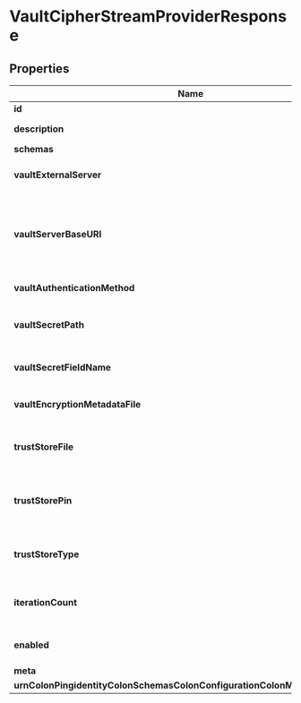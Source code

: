 

# VaultCipherStreamProviderResponse


## Properties

| Name | Type | Description | Notes |
|------------ | ------------- | ------------- | -------------|
|**id** | **String** | Name of the Cipher Stream Provider |  |
|**description** | **String** | A description for this Cipher Stream Provider |  [optional] |
|**schemas** | **List&lt;EnumvaultCipherStreamProviderSchemaUrn&gt;** |  |  |
|**vaultExternalServer** | **String** | An external server definition with information needed to connect and authenticate to the Vault server. |  [optional] |
|**vaultServerBaseURI** | **List&lt;String&gt;** | The base URL needed to access the Vault server. The base URL should consist of the protocol (\&quot;http\&quot; or \&quot;https\&quot;), the server address (resolvable name or IP address), and the port number. For example, \&quot;https://vault.example.com:8200/\&quot;. |  [optional] |
|**vaultAuthenticationMethod** | **String** | The mechanism used to authenticate to the Vault server. |  [optional] |
|**vaultSecretPath** | **String** | The path to the desired secret in the Vault service. This will be appended to the value of the base-url property for the associated Vault external server. |  |
|**vaultSecretFieldName** | **String** | The name of the field in the Vault secret record that contains the passphrase to use to generate the encryption key. |  |
|**vaultEncryptionMetadataFile** | **String** | The path to a file that will hold metadata about the encryption performed by this Vault Cipher Stream Provider. |  |
|**trustStoreFile** | **String** | The path to a file containing the information needed to trust the certificate presented by the Vault servers. |  [optional] |
|**trustStorePin** | **String** | The passphrase needed to access the contents of the trust store. This is only required if a trust store file is required, and if that trust store requires a PIN to access its contents. |  [optional] |
|**trustStoreType** | **String** | The store type for the specified trust store file. The value should likely be one of \&quot;JKS\&quot; or \&quot;PKCS12\&quot;. |  [optional] |
|**iterationCount** | **Integer** | The PBKDF2 iteration count that will be used when deriving the encryption key used to protect the encryption settings database. |  [optional] |
|**enabled** | **Boolean** | Indicates whether this Cipher Stream Provider is enabled for use in the Directory Server. |  |
|**meta** | [**MetaMeta**](MetaMeta.md) |  |  [optional] |
|**urnColonPingidentityColonSchemasColonConfigurationColonMessagesColon20** | [**MetaUrnPingidentitySchemasConfigurationMessages20**](MetaUrnPingidentitySchemasConfigurationMessages20.md) |  |  [optional] |



